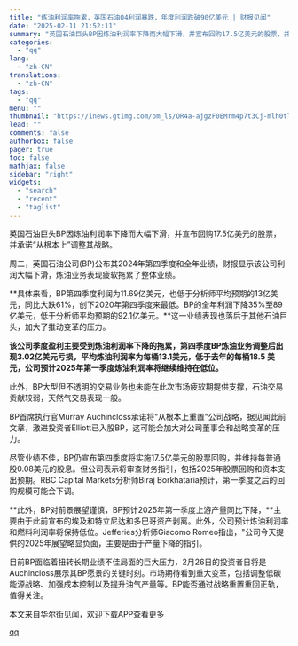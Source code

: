 ```yaml
---
title: "炼油利润率拖累，英国石油Q4利润暴跌，年度利润跌破90亿美元 | 财报见闻"
date: "2025-02-11 21:52:11"
summary: "英国石油巨头BP因炼油利润率下降而大幅下滑，并宣布回购17.5亿美元的股票，并承诺“从根本上”调整其..."
categories:
  - "qq"
lang:
  - "zh-CN"
translations:
  - "zh-CN"
tags:
  - "qq"
menu: ""
thumbnail: "https://inews.gtimg.com/om_ls/OR4a-ajgzF0EMrm4p7t3Cj-mlh0tl7Fa1wCnDS1oM40XwAA_640360/0"
lead: ""
comments: false
authorbox: false
pager: true
toc: false
mathjax: false
sidebar: "right"
widgets:
  - "search"
  - "recent"
  - "taglist"
---
```


英国石油巨头BP因炼油利润率下降而大幅下滑，并宣布回购17.5亿美元的股票，并承诺“从根本上”调整其战略。

周二，英国石油公司(BP)公布其2024年第四季度和全年业绩，财报显示该公司利润大幅下滑，炼油业务表现疲软拖累了整体业绩。

**具体来看，BP第四季度利润为11.69亿美元，也低于分析师平均预期的13亿美元，同比大跌61%，创下2020年第四季度来最低。BP的全年利润下降35%至89亿美元，低于分析师平均预期的92.1亿美元。**这一业绩表现也落后于其他石油巨头，加大了推动变革的压力。

**该公司季度盈利主要受到炼油利润率下降的拖累，第四季度BP炼油业务调整后出现3.02亿美元亏损，平均炼油利润率为每桶13.1美元，低于去年的每桶18.5 美元，公司预计2025年第一季度炼油利润率将继续维持在低位。**

此外，BP大型但不透明的交易业务也未能在此次市场疲软期提供支撑，石油交易贡献较弱，天然气交易表现一般。

BP首席执行官Murray Auchincloss承诺将"从根本上重置"公司战略，据见闻此前文章，激进投资者Elliott已入股BP，这可能会加大对公司董事会和战略变革的压力。

尽管业绩不佳，BP仍宣布第四季度将实施17.5亿美元的股票回购，并维持每普通股0.08美元的股息。但公司表示将审查财务指引，包括2025年股票回购和资本支出预期。RBC Capital Markets分析师Biraj Borkhataria预计，第一季度之后的回购规模可能会下调。

**此外，BP对前景展望谨慎，BP预计2025年第一季度上游产量同比下降，**主要由于此前宣布的埃及和特立尼达和多巴哥资产剥离。此外，公司预计炼油利润率和燃料利润率将保持低位。Jefferies分析师Giacomo Romeo指出，"公司今天提供的2025年展望略显负面，主要是由于产量下降的指引。

目前BP面临着扭转长期业绩不佳局面的巨大压力，2月26日的投资者日将是Auchincloss展示其BP愿景的关键时刻。市场期待看到重大变革，包括调整低碳能源战略、加强成本控制以及提升油气产量等。BP能否通过战略重置重回正轨，值得关注。

本文来自华尔街见闻，欢迎下载APP查看更多

[qq](https://new.qq.com/rain/a/20250211A08OVE00)
